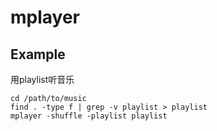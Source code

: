 # mplayer


## Example

用playlist听音乐

```
cd /path/to/music
find . -type f | grep -v playlist > playlist
mplayer -shuffle -playlist playlist
```
